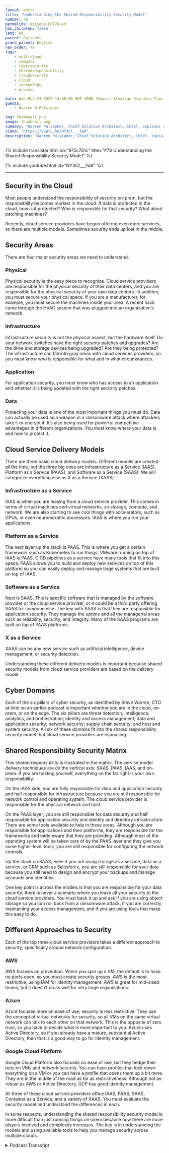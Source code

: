 ```yaml
---
layout: posts
title: "Understanding the Shared Responsibility Security Model"
number: 78
permalink: episode-EDT78-en
has_children: false
lang: en
parent: Episodes
grand_parent: English
nav_order: 78
tags:
    - multicloud
    - compute
    - cybersecurity
    - sharedresponsibility
    - cloudsecurity
    - cloud
    - technology
    - process

date: Wed Feb 23 2022 14:00:00 GMT-1000 (Hawaii-Aleutian Standard Time)
guests:
    - Darren W Pulsipher

img: thumbnail.png
image: thumbnail.png
summary: "Darren Pulsipher, Chief Solution Architect, Intel, explains shared responsibility security models. Who is responsible for security can become murky in the cloud; responsibility depends on cloud service delivery models and other factors.  "
video: "https://youtu.be/NY3Ct___1w8"
description: "Darren Pulsipher, Chief Solution Architect, Intel, explains shared responsibility security models. Who is responsible for security can become murky in the cloud; responsibility depends on cloud service delivery models and other factors.  "
---
```


<div>
{% include transistor.html id="975c761c" title="#78 Understanding the Shared Responsibility Security Model" %}

{% include youtube.html id="NY3Ct___1w8" %}
</div>

---

## Security in the Cloud

Most people understand the responsibility of security on-prem, but the responsibility becomes murkier in the cloud. If data is protected in the cloud, how is it protected? Who is responsible for that security? What about patching machines?

Recently, cloud service providers have begun offering even more services, so there are multiple models. Sometimes security ends up lost in the middle.

## Security Areas

There are four major security areas we need to understand.

### Physical

Physical security is the easy piece to recognize. Cloud service providers are responsible for the physical security of their data centers, and you are responsible for the physical security of your own data centers. In addition, you must secure your physical space. If you are a manufacturer, for example, you must secure the machines inside your area. A recent hack came through the HVAC system that was plugged into an organization’s network.

### Infrastructure

Infrastructure security is not the physical aspect, but the hardware itself. Do your network switches have the right security patches and upgrades? Are the drive and storage devices being upgraded? Are they being protected? The infrastructure can fall into gray areas with cloud services providers, so you must know who is responsible for what and in what circumstances.

### Application

For application security, you must know who has access to an application and whether it is being updated with the right security patches.

### Data

Protecting your data is one of the most important things you must do. Data can actually be used as a weapon in a ransomware attack where attackers take it or encrypt it. It’s also being used for powerful competitive advantages in different organizations. You must know where your data is and how to protect it.

## Cloud Service Delivery Models

There are three basic cloud delivery models. Different models are created all the time, but the three big ones are Infrastructure as a Service (IAAS), Platform as a Service (PAAS), and Software as a Service (SAAS). We will categorize everything else as X as a Service (XAAS).

### Infrastructure as a Service

IAAS is when you are leasing from a cloud service provider. This comes in terms of virtual machines and virtual networks, so storage, compute, and network. We are also starting to see cool things with accelerators, such as GPUs, or even neuromorphic processors. IAAS is where you run your applications.

### Platform as a Service

The next layer up the stack is PAAS. This is where you get a certain framework such as Kubernetes to run things. VMware running on top of IAAS is PAAS. CICD pipelines as a service have many tools that fit into this space. PAAS allows you to build and deploy new services on top of this platform so you can easily deploy and manage large systems that are built on top of IAAS.

### Software as a Service

Next is SAAS. This is specific software that is managed by the software provider or the cloud service provider, or it could be a third party offering SAAS for someone else. The key with SAAS is that they are responsible for application security. They manage the uptime and all the managerial areas such as reliability, security, and integrity. Many of the SAAS programs are built on top of PAAS platforms.

### X as a Service

XAAS can be any new service such as artificial intelligence, device management, or security detection.

Understanding these different delivery models is important because shared security models from cloud service providers are based on the delivery model.

## Cyber Domains

Each of the six pillars of cyber security, as identified by Steve Warren, CTO at Intel on an earlier podcast is important whether you are in the cloud, on-prem, or on the edge. The six pillars are threat detection, intelligence, analytics, and orchestration; identity and access management; data and application security; network security; supply chain security; and host and system security. All six of these domains fit into the shared responsibility security model that cloud service providers are espousing.

## Shared Responsibility Security Matrix

This shared responsibility is illustrated in the matrix. The service model delivery techniques are on the vertical axis: SAAS, PAAS, IAAS, and on-prem. If you are hosting yourself, everything on the far right is your own responsibility.

On the IAAS side, you are fully responsible for data and application security and half responsible for infrastructure because you are still responsible for network control and operating system. The cloud service provider is responsible for the physical network and host.

On the PAAS layer, you are still responsible for data security and half responsible for application security and identity and directory infrastructure. There are some tools available to help in these areas. Although you are responsible for applications and their platforms, they are responsible for the frameworks and middleware that they are providing. Although most of the operating system will be taken care of by the PAAS layer and they give you some higher-level tools, you are still responsible for configuring the network controls.

Up the stack on SAAS, even if you are using storage as a service, data as a service, or CRM such as Salesforce, you are still responsible for your data because you still need to design and encrypt your backups and manage accounts and identities.

One key point is across the models is that you are responsible for your data security; there is never a scenario where you leave all your security to the cloud service providers. You must back it up and ask if you are using object storage so you can roll back from a ransomware attack, if you are correctly maintaining your access management, and if you are using tools that make this easy to do.

## Different Approaches to Security

Each of the top three cloud service providers takes a different approach to security, specifically around network configuration.

### AWS

AWS focuses on prevention. When you spin up a VM, the default is to have no ports open, so you must create security groups. AWS is the most restrictive, using IAM for identity management. AWS is great for mid-sized teams, but it doesn’t do as well for very large organizations.

### Azure

Azure focuses more on ease of use; security is less restrictive. They use the concept of virtual networks for security, so all VMs on the same virtual network can talk to each other on that network. This is the opposite of zero trust, so you have to decide what is more important to you. Azure uses Active Directory, so if you already have a mature, substantial Active Directory, then that is a good way to go for identity management.

### Google Cloud Platform

Google Cloud Platform also focuses on ease of use, but they hedge their bets on VMs and network security. You can have profiles that lock down everything on a VM or you can have a profile that opens them up a bit more. They are in the middle of the road as far as restrictiveness. Although not as robust as AWS or Active Directory, GCP has good identity management.

All three of these cloud service providers office IAAS, PAAS, SAAS, Container as a Service, and a variety of XAAS. You must evaluate the security model and understand the differences in each.

In some respects, understanding the shared responsibility security model is more difficult than just running things on-prem because now there are more players involved and complexity increases. The key is in understanding the models and using available tools to help you manage security across multiple clouds. 



<details>
<summary> Podcast Transcript </summary>

<p></p>

</details>
